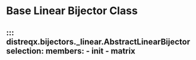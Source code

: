 # Base Linear Bijector Class

::: distreqx.bijectors._linear.AbstractLinearBijector
    selection:
        members:
            - __init__
            - matrix
---